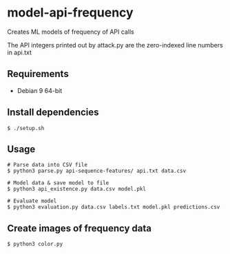 # model-api-frequency
Creates ML models of frequency of API calls

The API integers printed out by attack.py are the zero-indexed
line numbers in api.txt

## Requirements
  * Debian 9 64-bit

## Install dependencies
```
$ ./setup.sh
```

## Usage
```
# Parse data into CSV file
$ python3 parse.py api-sequence-features/ api.txt data.csv

# Model data & save model to file
$ python3 api_existence.py data.csv model.pkl

# Evaluate model
$ python3 evaluation.py data.csv labels.txt model.pkl predictions.csv
```

## Create images of frequency data
```
$ python3 color.py
```
